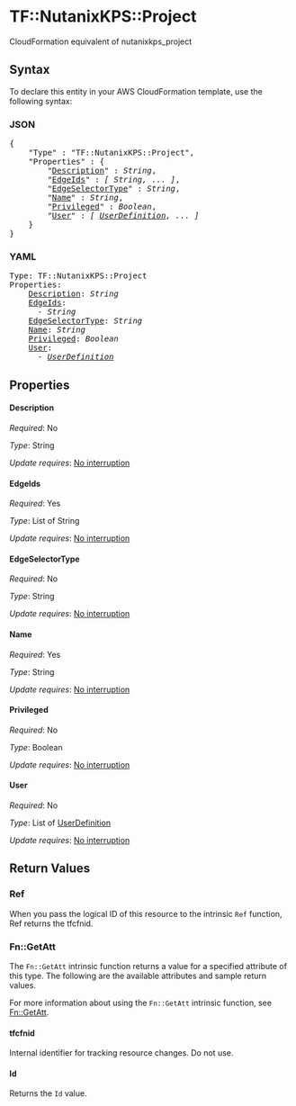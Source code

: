 # TF::NutanixKPS::Project

CloudFormation equivalent of nutanixkps_project

## Syntax

To declare this entity in your AWS CloudFormation template, use the following syntax:

### JSON

<pre>
{
    "Type" : "TF::NutanixKPS::Project",
    "Properties" : {
        "<a href="#description" title="Description">Description</a>" : <i>String</i>,
        "<a href="#edgeids" title="EdgeIds">EdgeIds</a>" : <i>[ String, ... ]</i>,
        "<a href="#edgeselectortype" title="EdgeSelectorType">EdgeSelectorType</a>" : <i>String</i>,
        "<a href="#name" title="Name">Name</a>" : <i>String</i>,
        "<a href="#privileged" title="Privileged">Privileged</a>" : <i>Boolean</i>,
        "<a href="#user" title="User">User</a>" : <i>[ <a href="userdefinition.md">UserDefinition</a>, ... ]</i>
    }
}
</pre>

### YAML

<pre>
Type: TF::NutanixKPS::Project
Properties:
    <a href="#description" title="Description">Description</a>: <i>String</i>
    <a href="#edgeids" title="EdgeIds">EdgeIds</a>: <i>
      - String</i>
    <a href="#edgeselectortype" title="EdgeSelectorType">EdgeSelectorType</a>: <i>String</i>
    <a href="#name" title="Name">Name</a>: <i>String</i>
    <a href="#privileged" title="Privileged">Privileged</a>: <i>Boolean</i>
    <a href="#user" title="User">User</a>: <i>
      - <a href="userdefinition.md">UserDefinition</a></i>
</pre>

## Properties

#### Description

_Required_: No

_Type_: String

_Update requires_: [No interruption](https://docs.aws.amazon.com/AWSCloudFormation/latest/UserGuide/using-cfn-updating-stacks-update-behaviors.html#update-no-interrupt)

#### EdgeIds

_Required_: Yes

_Type_: List of String

_Update requires_: [No interruption](https://docs.aws.amazon.com/AWSCloudFormation/latest/UserGuide/using-cfn-updating-stacks-update-behaviors.html#update-no-interrupt)

#### EdgeSelectorType

_Required_: No

_Type_: String

_Update requires_: [No interruption](https://docs.aws.amazon.com/AWSCloudFormation/latest/UserGuide/using-cfn-updating-stacks-update-behaviors.html#update-no-interrupt)

#### Name

_Required_: Yes

_Type_: String

_Update requires_: [No interruption](https://docs.aws.amazon.com/AWSCloudFormation/latest/UserGuide/using-cfn-updating-stacks-update-behaviors.html#update-no-interrupt)

#### Privileged

_Required_: No

_Type_: Boolean

_Update requires_: [No interruption](https://docs.aws.amazon.com/AWSCloudFormation/latest/UserGuide/using-cfn-updating-stacks-update-behaviors.html#update-no-interrupt)

#### User

_Required_: No

_Type_: List of <a href="userdefinition.md">UserDefinition</a>

_Update requires_: [No interruption](https://docs.aws.amazon.com/AWSCloudFormation/latest/UserGuide/using-cfn-updating-stacks-update-behaviors.html#update-no-interrupt)

## Return Values

### Ref

When you pass the logical ID of this resource to the intrinsic `Ref` function, Ref returns the tfcfnid.

### Fn::GetAtt

The `Fn::GetAtt` intrinsic function returns a value for a specified attribute of this type. The following are the available attributes and sample return values.

For more information about using the `Fn::GetAtt` intrinsic function, see [Fn::GetAtt](https://docs.aws.amazon.com/AWSCloudFormation/latest/UserGuide/intrinsic-function-reference-getatt.html).

#### tfcfnid

Internal identifier for tracking resource changes. Do not use.

#### Id

Returns the <code>Id</code> value.

